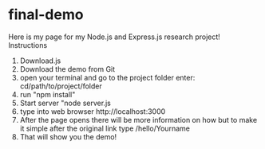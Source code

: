 # final-demo
Here is my page for my Node.js and Express.js research project!
Instructions 
1. Download.js
2. Download the demo from Git
3. open your terminal and go to the project folder enter: cd/path/to/project/folder
4. run "npm install"
5. Start server "node server.js
6. type into web browser http://localhost:3000
7. After the page opens there will be more information on how but to make it simple after the original link type /hello/Yourname
8. That will show you the demo!
